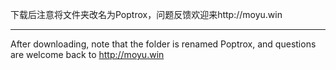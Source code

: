 下载后注意将文件夹改名为Poptrox，问题反馈欢迎来http://moyu.win

----------

After downloading, note that the folder is renamed Poptrox, and questions are welcome back to http://moyu.win
